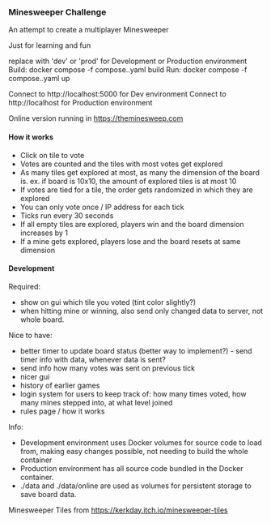 ### Minesweeper Challenge ###
An attempt to create a multiplayer Minesweeper

Just for learning and fun

replace <ENV> with 'dev' or 'prod' for Development or Production environment
Build: docker compose -f compose.<ENV>.yaml build
Run: docker compose -f compose.<ENV>.yaml up

Connect to http://localhost:5000 for Dev environment
Connect to http://localhost for Production environment


Online version running in https://theminesweep.com


#### How it works ####
- Click on tile to vote
- Votes are counted and the tiles with most votes get explored
- As many tiles get explored at most, as many the dimension of the board is. ex. if board is 10x10, the amount of explored tiles is at most 10
- If votes are tied for a tile, the order gets randomized in which they are explored
- You can only vote once / IP address for each tick
- Ticks run every 30 seconds
- If all empty tiles are explored, players win and the board dimension increases by 1
- If a mine gets explored, players lose and the board resets at same dimension


#### Development ####
Required:
- show on gui which tile you voted (tint color slightly?)
- when hitting mine or winning, also send only changed data to server, not whole board.

Nice to have:
- better timer to update board status (better way to implement?) - send timer info with data, whenever data is sent?
- send info how many votes was sent on previous tick
- nicer gui
- history of earlier games
- login system for users to keep track of: how many times voted, how many mines stepped into, at what level joined
- rules page / how it works

Info:
- Development environment uses Docker volumes for source code to load from, making easy changes possible, not needing to build the whole container
- Production environment has all source code bundled in the Docker container.
- ./data and ./data/online are used as volumes for persistent storage to save board data.

Minesweeper Tiles from https://kerkday.itch.io/minesweeper-tiles
